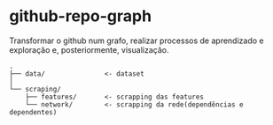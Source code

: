# github-repo-graph
Transformar o github num grafo, realizar processos de aprendizado e exploração e, posteriormente, visualização.

```
.
├── data/               <- dataset
│   
└── scraping/
    ├── features/       <- scrapping das features
    └── network/        <- scrapping da rede(dependências e dependentes)
```
